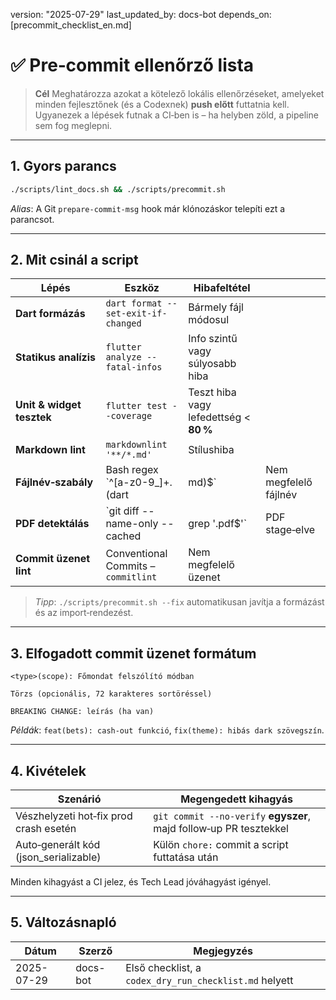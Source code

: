 version: "2025-07-29"
last\_updated\_by: docs-bot
depends\_on: \[precommit\_checklist\_en.md]

# ✅ Pre‑commit ellenőrző lista

> **Cél**
> Meghatározza azokat a kötelező lokális ellenőrzéseket, amelyeket minden fejlesztőnek (és a Codexnek) **push előtt** futtatnia kell. Ugyanezek a lépések futnak a CI‑ben is – ha helyben zöld, a pipeline sem fog meglepni.

---

## 1. Gyors parancs

```bash
./scripts/lint_docs.sh && ./scripts/precommit.sh
```

*Alias*: A Git `prepare-commit-msg` hook már klónozáskor telepíti ezt a parancsot.

---

## 2. Mit csinál a script

| Lépés                     | Eszköz                              | Hibafeltétel                           |                       |
| ------------------------- | ----------------------------------- | -------------------------------------- | --------------------- |
| **Dart formázás**         | `dart format --set-exit-if-changed` | Bármely fájl módosul                   |                       |
| **Statikus analízis**     | `flutter analyze --fatal-infos`     | Info szintű vagy súlyosabb hiba        |                       |
| **Unit & widget tesztek** | `flutter test --coverage`           | Teszt hiba vagy lefedettség < **80 %** |                       |
| **Markdown lint**         | `markdownlint '**/*.md'`            | Stílushiba                             |                       |
| **Fájlnév‑szabály**       | Bash regex \`^\[a-z0-9\_]+.(dart    | md)$\`                                 | Nem megfelelő fájlnév |
| **PDF detektálás**        | \`git diff --name-only --cached     | grep '.pdf\$'\`                        | PDF stage‑elve        |
| **Commit üzenet lint**    | Conventional Commits – `commitlint` | Nem megfelelő üzenet                   |                       |

> *Tipp*: `./scripts/precommit.sh --fix` automatikusan javítja a formázást és az import‑rendezést.

---

## 3. Elfogadott commit üzenet formátum

```
<type>(scope): Főmondat felszólító módban

Törzs (opcionális, 72 karakteres sortöréssel)

BREAKING CHANGE: leírás (ha van)
```

*Példák*: `feat(bets): cash‑out funkció`, `fix(theme): hibás dark szövegszín`.

---

## 4. Kivételek

| Szenárió                               | Megengedett kihagyás                                               |
| -------------------------------------- | ------------------------------------------------------------------ |
| Vészhelyzeti hot‑fix prod crash esetén | `git commit --no‑verify` **egyszer**, majd follow‑up PR tesztekkel |
| Auto‑generált kód (json\_serializable) | Külön `chore:` commit a script futtatása után                      |

Minden kihagyást a CI jelez, és Tech Lead jóváhagyást igényel.

---

## 5. Változásnapló

| Dátum      | Szerző   | Megjegyzés                                             |
| ---------- | -------- | ------------------------------------------------------ |
| 2025-07-29 | docs-bot | Első checklist, a `codex_dry_run_checklist.md` helyett |
